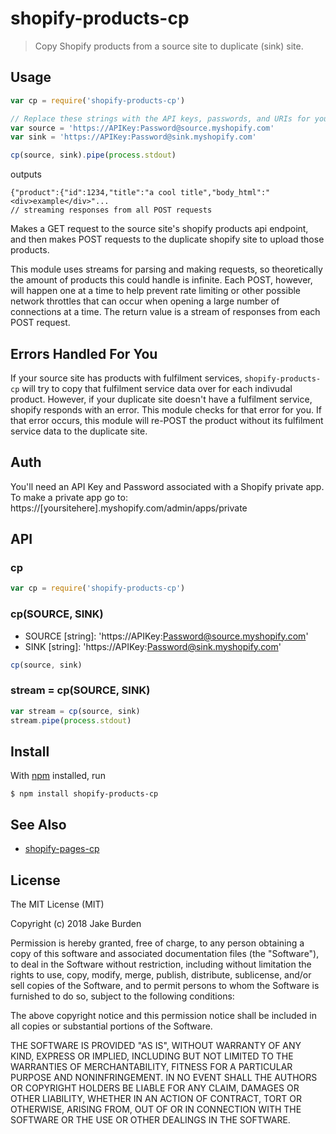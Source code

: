 # shopify-products-cp

> Copy Shopify products from a source site to duplicate (sink) site.

## Usage

```js
var cp = require('shopify-products-cp')

// Replace these strings with the API keys, passwords, and URIs for your stores. 
var source = 'https://APIKey:Password@source.myshopify.com'
var sink = 'https://APIKey:Password@sink.myshopify.com'

cp(source, sink).pipe(process.stdout)
```

outputs

```
{"product":{"id":1234,"title":"a cool title","body_html":"<div>example</div>"...
// streaming responses from all POST requests
```

Makes a GET request to the source site's shopify products api endpoint, and then makes POST requests to the duplicate shopify site to upload those products.

This module uses streams for parsing and making requests, so theoretically the amount of products this could handle is infinite. Each POST, however, will happen one at a time to help prevent rate limiting or other possible network throttles that can occur when opening a large number of connections at a time. The return value is a stream of responses from each POST request.

## Errors Handled For You

If your source site has products with fulfilment services, `shopify-products-cp` will try to copy that fulfilment service data over for each indivudal product.  However, if your duplicate site doesn't have a fulfilment service, shopify responds with an error. This module checks for that error for you. If that error occurs, this module will re-POST the product without its fulfilment service data to the duplicate site.

## Auth

You'll need an API Key and Password associated with a Shopify private app.  To make a private app go to: https://[yoursitehere].myshopify.com/admin/apps/private

## API

### cp

```js
var cp = require('shopify-products-cp')
```

### cp(SOURCE, SINK)
- SOURCE [string]: 'https://APIKey:Password@source.myshopify.com'
- SINK [string]: 'https://APIKey:Password@sink.myshopify.com'

```js
cp(source, sink)
```

### stream = cp(SOURCE, SINK)
```js
var stream = cp(source, sink)
stream.pipe(process.stdout)
```

## Install

With [npm](https://npmjs.org/) installed, run

```
$ npm install shopify-products-cp
```

## See Also
- [shopify-pages-cp](https://github.com/jekrb/shopify-pages-cp)

## License


The MIT License (MIT)

Copyright (c) 2018 Jake Burden

Permission is hereby granted, free of charge, to any person obtaining a copy of this software and associated documentation files (the "Software"), to deal in the Software without restriction, including without limitation the rights to use, copy, modify, merge, publish, distribute, sublicense, and/or sell copies of the Software, and to permit persons to whom the Software is furnished to do so, subject to the following conditions:

The above copyright notice and this permission notice shall be included in all copies or substantial portions of the Software.

THE SOFTWARE IS PROVIDED "AS IS", WITHOUT WARRANTY OF ANY KIND, EXPRESS OR IMPLIED, INCLUDING BUT NOT LIMITED TO THE WARRANTIES OF MERCHANTABILITY, FITNESS FOR A PARTICULAR PURPOSE AND NONINFRINGEMENT. IN NO EVENT SHALL THE AUTHORS OR COPYRIGHT HOLDERS BE LIABLE FOR ANY CLAIM, DAMAGES OR OTHER LIABILITY, WHETHER IN AN ACTION OF CONTRACT, TORT OR OTHERWISE, ARISING FROM, OUT OF OR IN CONNECTION WITH THE SOFTWARE OR THE USE OR OTHER DEALINGS IN THE SOFTWARE.



